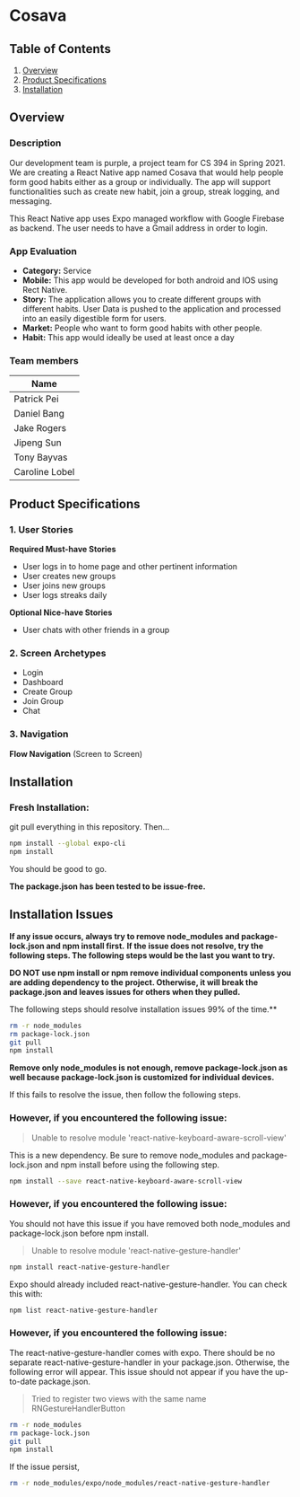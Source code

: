 # Cosava

## Table of Contents
1. [Overview](#Overview)
2. [Product Specifications](#Product-Specifications)
3. [Installation](#Installation)


## Overview 
### Description
Our development team is purple, a project team for CS 394 in Spring 2021. We are creating a React Native app named Cosava that would help people form good habits either as a group or individually. The app will support functionalities such as create new habit, join a group, streak logging, and messaging.

This React Native app uses Expo managed workflow with Google Firebase as backend. The user needs to have a Gmail address in order to login. 

### App Evaluation
- **Category:** Service
- **Mobile:** This app would be developed for both android and IOS using Rect Native. 
- **Story:** The application allows you to create different groups with different habits. User Data is pushed to the application and processed into an easily digestible form for users.
- **Market:** People who want to form good habits with other people.
- **Habit:** This app would ideally be used at least once a day

### Team members

| Name                   | 
|------------------------|
| Patrick Pei            |
| Daniel Bang            |
| Jake Rogers            |
| Jipeng Sun             |
| Tony Bayvas            |
| Caroline Lobel         |



## Product Specifications
### 1. User Stories

**Required Must-have Stories**

* User logs in to home page and other pertinent information
* User creates new groups
* User joins new groups
* User logs streaks daily

**Optional Nice-have Stories**
* User chats with other friends in a group

### 2. Screen Archetypes
* Login 
* Dashboard 
* Create Group
* Join Group
* Chat

### 3. Navigation
**Flow Navigation** (Screen to Screen)

## Installation

### Fresh Installation: 
git pull everything in this repository. Then... 
```bash
npm install --global expo-cli
npm install
```

You should be good to go. 

**The package.json has been tested to be issue-free.**

## Installation Issues

**If any issue occurs, always try to remove node_modules and package-lock.json and npm install first.**
**If the issue does not resolve, try the following steps. The following steps would be the last you want to try.**

**DO NOT use npm install or npm remove individual components unless you are adding dependency to the project. Otherwise, it will break the package.json and leaves issues for others when they pulled.**

The following steps should resolve installation issues 99% of the time.**

```bash
rm -r node_modules
rm package-lock.json
git pull
npm install
```

**Remove only node_modules is not enough, remove package-lock.json as well because package-lock.json is customized for individual devices.**

If this fails to resolve the issue, then follow the following steps. 

### However, if you encountered the following issue: 

> Unable to resolve module 'react-native-keyboard-aware-scroll-view'

This is a new dependency. Be sure to remove node_modules and package-lock.json and npm install before using the following step. 

```bash
npm install --save react-native-keyboard-aware-scroll-view
```

### However, if you encountered the following issue: 

You should not have this issue if you have removed both node_modules and package-lock.json before npm install. 

> Unable to resolve module 'react-native-gesture-handler'

```bash
npm install react-native-gesture-handler
```

Expo should already included react-native-gesture-handler. You can check this with: 

```bash
npm list react-native-gesture-handler
```

### However, if you encountered the following issue: 

The react-native-gesture-handler comes with expo. There should be no separate react-native-gesture-handler in your package.json. 
Otherwise, the following error will appear. This issue should not appear if you have the up-to-date package.json. 

> Tried to register two views with the same name RNGestureHandlerButton

```bash
rm -r node_modules
rm package-lock.json
git pull
npm install
```

If the issue persist, 

```bash
rm -r node_modules/expo/node_modules/react-native-gesture-handler
```
